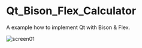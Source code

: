 # Qt_Bison_Flex_Calculator
A example how to implement Qt with Bison &amp; Flex. 

![screen01](https://user-images.githubusercontent.com/44880102/164615888-5ab6f431-7554-421f-801c-41d3e634b4b1.jpg)
